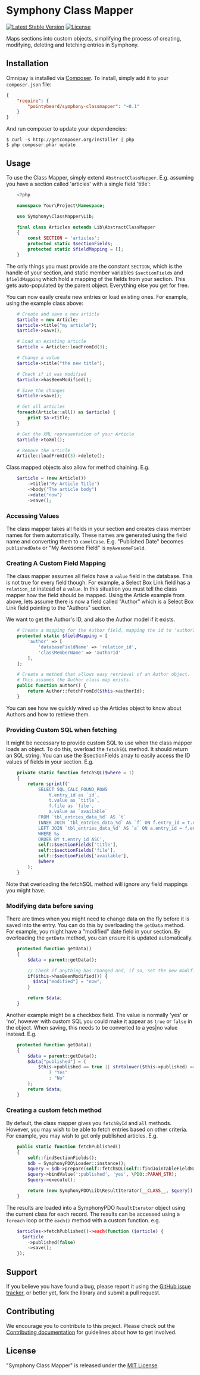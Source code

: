 Symphony Class Mapper
=====================

[![Latest Stable Version](https://poser.pugx.org/pointybeard/symphony-classmapper/version)](https://packagist.org/packages/pointybeard/symphony-classmapper) [![License](https://poser.pugx.org/pointybeard/symphony-classmapper/license)](https://packagist.org/packages/pointybeard/symphony-classmapper)

Maps sections into custom objects, simplifying the process of creating, modifying, deleting and fetching entries in Symphony.

## Installation

Omnipay is installed via [Composer](http://getcomposer.org/). To install, simply add it
to your `composer.json` file:

```json
{
    "require": {
        "pointybeard/symphony-classmapper": "~0.1"
    }
}
```

And run composer to update your dependencies:

    $ curl -s http://getcomposer.org/installer | php
    $ php composer.phar update

## Usage

To use the Class Mapper, simply extend `AbstractClassMapper`. E.g. assuming you have a section called 'articles' with a single field 'title':

```php
    <?php

    namespace Your\Project\Namespace;

    use Symphony\ClassMapper\Lib;

    final class Articles extends Lib\AbstractClassMapper
    {
        const SECTION = 'articles';
        protected static $sectionFields;
        protected static $fieldMapping = [];
    }
```

The only things you must provide are the constant `SECTION`, which is the handle of your section, and static member variables `$sectionFields` and `$fieldMapping` which hold a mapping of the fields from your section. This gets auto-populated by the parent object. Everything else you get for free.

You can now easily create new entries or load existing ones. For example, using the example class above:

```php
    # Create and save a new article
    $article = new Article;
    $article->title("my article");
    $article->save();

    # Load an existing article
    $article = Article::loadFromId(3);

    # Change a value
    $article->title("the new title");

    # Check if it was modified
    $article->hasBeenModified();

    # Save the changes
    $article->save();

    # Get all articles
    foreach(Article::all() as $article) {
        print $a->title;
    }

    # Get the XML representation of your Article
    $article->toXml();

    # Remove the article
    Article::loadFromId(3)->delete();
```

Class mapped objects also allow for method chaining. E.g.

```php
    $article = (new Article())
        ->title("My Article Title")
        ->body("The article body")
        ->date("now")
        ->save();
```

### Accessing Values

The class mapper takes all fields in your section and creates class member names for them automatically. These names are generated using the field name and converting them to `camelCase`. E.g. "Published Date" becomes `publishedDate` or "My Awesome Field" is `myAwesomeField`.

### Creating A Custom Field Mapping

The class mapper assumes all fields have a `value` field in the database. This is not true for every field though. For example, a Select Box Link field has a `relation_id` instead of a `value`. In this situation you must tell the class mapper how the field should be mapped. Using the Article example from above, lets assume there is now a field called "Author" which is a Select Box Link field pointing to the "Authors" section.

We want to get the Author's ID, and also the Author model if it exists.

```php
    # Create a mapping for the Author field, mapping the id to 'authorId'
    protected static $fieldMapping = [
        'author' => [
            'databaseFieldName' => 'relation_id',
            'classMemberName' => 'authorId'
        ],
    ];

    # Create a method that allows easy retrieval of an Author object.
    # This assumes the Author class map exists.
    public function author() {
        return Author::fetchFromId($this->authorId);
    }
```

You can see how we quickly wired up the Articles object to know about Authors and how to retrieve them.

### Providing Custom SQL when fetching

It might be necessary to provide custom SQL to use when the class mapper loads an object. To do this, overload the `fetchSQL` method. It should return an SQL string. You can use the $sectionFields array to easily access the ID values of fields in your section. E.g.

```php
    private static function fetchSQL($where = 1)
    {
        return sprintf('
            SELECT SQL_CALC_FOUND_ROWS
                t.entry_id as `id`,
                t.value as `title`,
                f.file as `file`,
                a.value as `available`
            FROM `tbl_entries_data_%d` AS `t`
            INNER JOIN `tbl_entries_data_%d` AS `f` ON f.entry_id = t.entry_id
            LEFT JOIN `tbl_entries_data_%d` AS `a` ON a.entry_id = f.entry_id
            WHERE %s
            ORDER BY t.entry_id ASC',
            self::$sectionFields['title'],
            self::$sectionFields['file'],
            self::$sectionFields['available'],
            $where
        );
    }
```

Note that overloading the fetchSQL method will ignore any field mappings you might have.

### Modifying data before saving

There are times when you might need to change data on the fly before it is saved into the entry. You can do this by overloading the `getData` method. For example, you might have a "modified" date field in your section. By overloading the `getData` method, you can ensure it is updated automatically.

```php
    protected function getData()
    {
        $data = parent::getData();

        // Check if anything has changed and, if so, set the new modified date
        if($this->hasBeenModified()) {
          $data["modified"] = "now";
        }

        return $data;
    }
```

Another example might be a checkbox field. The value is normally 'yes' or 'no', however with custom SQL you could make it appear as `true` or `false` in the object. When saving, this needs to be converted to a yes|no value instead. E.g.

```php
    protected function getData()
    {
        $data = parent::getData();
        $data["published"] = (
            $this->published == true || strtolower($this->published) == 'yes'
                ? "Yes"
                : "No"
        );
        return $data;
    }
```

### Creating a custom fetch method

By default, the class mapper gives you `fetchById` and `all` methods. However, you may wish to be able to fetch entries based on other criteria. For example, you may wish to get only published articles. E.g.

```php
    public static function fetchPublished()
    {
        self::findSectionFields();
        $db = SymphonyPDO\Loader::instance();
        $query = $db->prepare(self::fetchSQL(self::findJoinTableFieldName('published') . '.value = :published'));
        $query->bindValue(':published', 'yes', \PDO::PARAM_STR);
        $query->execute();

        return (new SymphonyPDO\Lib\ResultIterator(__CLASS__, $query));
    }
```

The results are loaded into a SymphonyPDO `ResultIterator` object using the current class for each record. The results can be accessed using a `foreach` loop or the `each()` method with a custom function. e.g.

```php
    $articles->fetchPublished()->each(function ($article) {
      $article
        ->published(false)
        ->save();
    });
```

## Support

If you believe you have found a bug, please report it using the [GitHub issue tracker](https://github.com/pointybeard/symphony-classmapper/issues),
or better yet, fork the library and submit a pull request.

## Contributing

We encourage you to contribute to this project. Please check out the [Contributing documentation](https://github.com/pointybeard/symphony-classmapper/blob/master/CONTRIBUTING.md) for guidelines about how to get involved.

## License

"Symphony Class Mapper" is released under the [MIT License](http://www.opensource.org/licenses/MIT).
